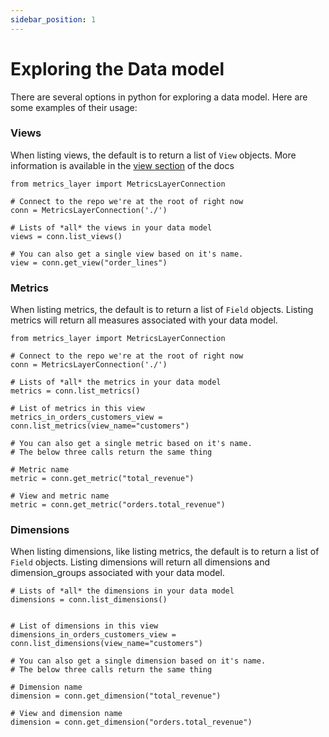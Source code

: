 ```yaml
---
sidebar_position: 1
---
```


# Exploring the Data model

There are several options in python for exploring a data model. Here are some examples of their usage:


### Views

When listing views, the default is to return a list of `View` objects. More information is available in the [view section](../../5_data_modeling/5_view.md) of the docs

```
from metrics_layer import MetricsLayerConnection

# Connect to the repo we're at the root of right now
conn = MetricsLayerConnection('./')

# Lists of *all* the views in your data model
views = conn.list_views()

# You can also get a single view based on it's name.
view = conn.get_view("order_lines")
```


### Metrics

When listing metrics, the default is to return a list of `Field` objects. Listing metrics will return all measures associated with your data model.

```
from metrics_layer import MetricsLayerConnection

# Connect to the repo we're at the root of right now
conn = MetricsLayerConnection('./')

# Lists of *all* the metrics in your data model
metrics = conn.list_metrics()

# List of metrics in this view
metrics_in_orders_customers_view = conn.list_metrics(view_name="customers")

# You can also get a single metric based on it's name.
# The below three calls return the same thing

# Metric name
metric = conn.get_metric("total_revenue")

# View and metric name
metric = conn.get_metric("orders.total_revenue")
```


### Dimensions

When listing dimensions, like listing metrics, the default is to return a list of `Field` objects. Listing dimensions will return all dimensions and dimension_groups associated with your data model.

```
# Lists of *all* the dimensions in your data model
dimensions = conn.list_dimensions()


# List of dimensions in this view
dimensions_in_orders_customers_view = conn.list_dimensions(view_name="customers")

# You can also get a single dimension based on it's name.
# The below three calls return the same thing

# Dimension name
dimension = conn.get_dimension("total_revenue")

# View and dimension name
dimension = conn.get_dimension("orders.total_revenue")

```